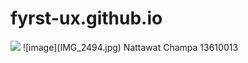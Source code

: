 # fyrst-ux.github.io
<img src="D:/013/last/fyrst-ux.github.io/IMG_2494.jpg">
![image](IMG_2494.jpg)
Nattawat Champa 13610013
